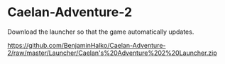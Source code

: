 # Caelan-Adventure-2

Download the launcher so that the game automatically updates.

https://github.com/BenjaminHalko/Caelan-Adventure-2/raw/master/Launcher/Caelan's%20Adventure%202%20Launcher.zip
